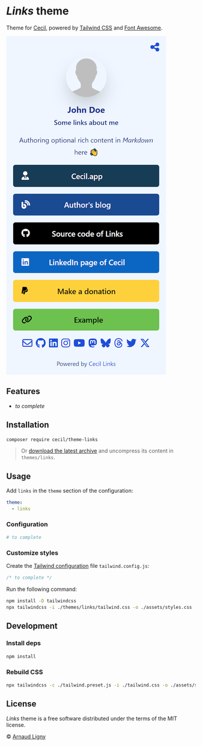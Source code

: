 # _Links_ theme

Theme for [Cecil](https://cecil.app), powered by [Tailwind CSS](https://tailwindcss.com) and [Font Awesome](https://fontawesome.com).

![Screenshot](./docs/screenshot.png)

## Features

- _to complete_

## Installation

```bash
composer require cecil/theme-links
```

> Or [download the latest archive](https://github.com/Cecilapp/theme-links/releases/latest/) and uncompress its content in `themes/links`.

## Usage

Add `links` in the `theme` section of the configuration:

```yaml
theme:
  - links
```

### Configuration

```yaml
# to complete
```

### Customize styles

Create the [Tailwind configuration](https://tailwindcss.com/docs/configuration) file `tailwind.config.js`:

```javascript
/* to complete */
```

Run the following command:

```bash
npm install -D tailwindcss
npx tailwindcss -i ./themes/links/tailwind.css -o ./assets/styles.css
```

## Development

### Install deps

```bash
npm install
```

### Rebuild CSS

```bash
npx tailwindcss -c ./tailwind.preset.js -i ./tailwind.css -o ./assets/styles.css
```

## License

 _Links_ theme is a free software distributed under the terms of the MIT license.

© [Arnaud Ligny](https://arnaudligny.fr)
